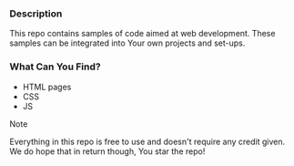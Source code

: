 ### Description
This repo contains samples of code aimed at web development. These samples can be integrated into Your own projects and set-ups.

### What Can You Find?
- HTML pages
- CSS
- JS

> [!NOTE]
> Everything in this repo is free to use and doesn't require any credit given. We do hope that in return though, You star the repo!
